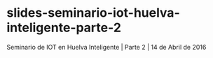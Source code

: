 # slides-seminario-iot-huelva-inteligente-parte-2
Seminario de IOT en Huelva Inteligente | Parte 2 | 14 de Abril de 2016
